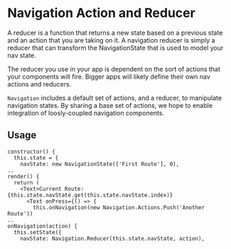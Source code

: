 # Navigation Action and Reducer

A reducer is a function that returns a new state based on a previous state and an action that you are taking on it. A navigation reducer is simply a reducer that can transform the NavigationState that is used to model your nav state.

The reducer you use in your app is dependent on the sort of actions that your components will fire. Bigger apps will likely define their own nav actions and reducers.

`Navigation` includes a default set of actions, and a reducer, to manipulate navigation states. By sharing a base set of actions, we hope to enable integration of loosly-coupled navigation components.

## Usage


```
constructor() {
  this.state = {
    navState: new NavigationState(['First Route'], 0),
..
render() {
  return (
    <Text>Current Route: {this.state.navState.get(this.state.navState.index)}
      <Text onPress={() => {
        this.onNavigation(new Navigation.Actions.Push('Another Route'))
..
onNavigation(action) {
  this.setState({
    navState: Navigation.Reducer(this.state.navState, action),
```

